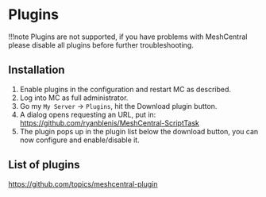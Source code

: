 # Plugins

!!!note
    Plugins are not supported, if you have problems with MeshCentral please disable all plugins before further troubleshooting.

## Installation

1. Enable plugins in the configuration and restart MC as described.
2. Log into MC as full administrator.
3. Go my `My Server` -> `Plugins`, hit the Download plugin button.
4. A dialog opens requesting an URL, put in: <https://github.com/ryanblenis/MeshCentral-ScriptTask>
5. The plugin pops up in the plugin list below the download button, you can now configure and enable/disable it.

## List of plugins

<https://github.com/topics/meshcentral-plugin>
